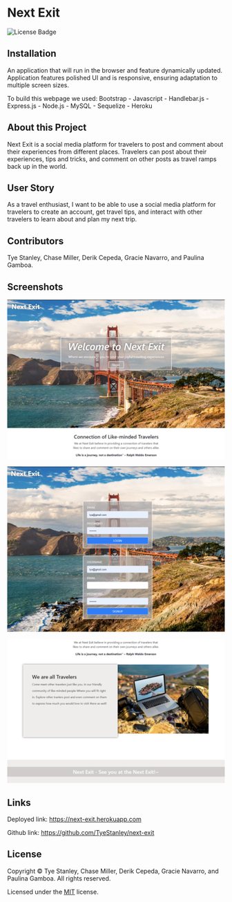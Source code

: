 # Next Exit

![License Badge](https://img.shields.io/github/license/TyeStanley/next-exit)

## Installation
An application that will run in the browser and feature dynamically updated. Application features polished UI and is responsive, ensuring adaptation to multiple screen sizes.

To build this webpage we used: Bootstrap - Javascript - Handlebar.js - Express.js - Node.js - MySQL - Sequelize - Heroku

## About this Project
Next Exit is a social media platform for travelers to post and comment about their experiences from different places. Travelers can post about their experiences, tips and tricks, and comment on other posts as travel ramps back up in the world. 

## User Story
As a travel enthusiast, I want to be able to use a social media platform for travelers to create an account, get travel tips, and interact with other travelers to learn about and plan my next trip.

## Contributors
Tye Stanley, Chase Miller, Derik Cepeda, Gracie Navarro, and Paulina Gamboa.

## Screenshots

![This image shows the home page and login.](./public/images/screenshot-1.png)

![This image shows the login and signup.](./public/images/screenshot-2.png)

![This image shows the footer.](./public/images/screenshot-3.png)

## Links
Deployed link: https://next-exit.herokuapp.com

Github link: https://github.com/TyeStanley/next-exit

## License

Copyright &copy; 
  Tye Stanley, Chase Miller, Derik Cepeda, Gracie Navarro, and Paulina Gamboa. 
  All rights reserved.
  
  Licensed under the [MIT](LICENSE) license.
